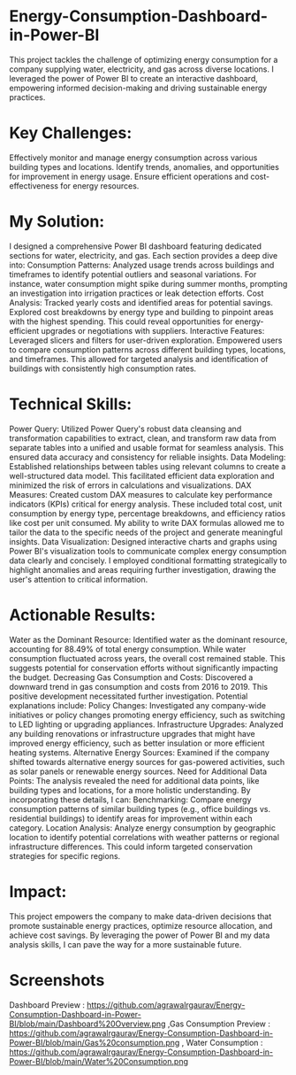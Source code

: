 # Energy-Consumption-Dashboard-in-Power-BI

This project tackles the challenge of optimizing energy consumption for a company supplying water, electricity, and gas across diverse locations. I leveraged the power of Power BI to create an interactive dashboard, empowering informed decision-making and driving sustainable energy practices.

# Key Challenges:

Effectively monitor and manage energy consumption across various building types and locations.
Identify trends, anomalies, and opportunities for improvement in energy usage.
Ensure efficient operations and cost-effectiveness for energy resources.


# My Solution:

I designed a comprehensive Power BI dashboard featuring dedicated sections for water, electricity, and gas. Each section provides a deep dive into:
Consumption Patterns: Analyzed usage trends across buildings and timeframes to identify potential outliers and seasonal variations. For instance, water consumption might spike during summer months, prompting an investigation into irrigation practices or leak detection efforts.
Cost Analysis: Tracked yearly costs and identified areas for potential savings. Explored cost breakdowns by energy type and building to pinpoint areas with the highest spending. This could reveal opportunities for energy-efficient upgrades or negotiations with suppliers.
Interactive Features: Leveraged slicers and filters for user-driven exploration. Empowered users to compare consumption patterns across different building types, locations, and timeframes. This allowed for targeted analysis and identification of buildings with consistently high consumption rates.

# Technical Skills:

Power Query: Utilized Power Query's robust data cleansing and transformation capabilities to extract, clean, and transform raw data from separate tables into a unified and usable format for seamless analysis. This ensured data accuracy and consistency for reliable insights.
Data Modeling: Established relationships between tables using relevant columns to create a well-structured data model. This facilitated efficient data exploration and minimized the risk of errors in calculations and visualizations.
DAX Measures: Created custom DAX measures to calculate key performance indicators (KPIs) critical for energy analysis. These included total cost, unit consumption by energy type, percentage breakdowns, and efficiency ratios like cost per unit consumed. My ability to write DAX formulas allowed me to tailor the data to the specific needs of the project and generate meaningful insights.
Data Visualization: Designed interactive charts and graphs using Power BI's visualization tools to communicate complex energy consumption data clearly and concisely. I employed conditional formatting strategically to highlight anomalies and areas requiring further investigation, drawing the user's attention to critical information.

# Actionable Results:

Water as the Dominant Resource: Identified water as the dominant resource, accounting for 88.49% of total energy consumption. While water consumption fluctuated across years, the overall cost remained stable. This suggests potential for conservation efforts without significantly impacting the budget.
Decreasing Gas Consumption and Costs: Discovered a downward trend in gas consumption and costs from 2016 to 2019. This positive development necessitated further investigation. Potential explanations include:
Policy Changes: Investigated any company-wide initiatives or policy changes promoting energy efficiency, such as switching to LED lighting or upgrading appliances.
Infrastructure Upgrades: Analyzed any building renovations or infrastructure upgrades that might have improved energy efficiency, such as better insulation or more efficient heating systems.
Alternative Energy Sources: Examined if the company shifted towards alternative energy sources for gas-powered activities, such as solar panels or renewable energy sources.
Need for Additional Data Points: The analysis revealed the need for additional data points, like building types and locations, for a more holistic understanding. By incorporating these details, I can:
Benchmarking: Compare energy consumption patterns of similar building types (e.g., office buildings vs. residential buildings) to identify areas for improvement within each category.
Location Analysis: Analyze energy consumption by geographic location to identify potential correlations with weather patterns or regional infrastructure differences. This could inform targeted conservation strategies for specific regions.

# Impact:
This project empowers the company to make data-driven decisions that promote sustainable energy practices, optimize resource allocation, and achieve cost savings. By leveraging the power of Power BI and my data analysis skills, I can pave the way for a more sustainable future.

# Screenshots
Dashboard Preview : https://github.com/agrawalrgaurav/Energy-Consumption-Dashboard-in-Power-BI/blob/main/Dashboard%20Overview.png
,Gas Consumption Preview : https://github.com/agrawalrgaurav/Energy-Consumption-Dashboard-in-Power-BI/blob/main/Gas%20consumption.png
, Water Consumption : https://github.com/agrawalrgaurav/Energy-Consumption-Dashboard-in-Power-BI/blob/main/Water%20Consumption.png
